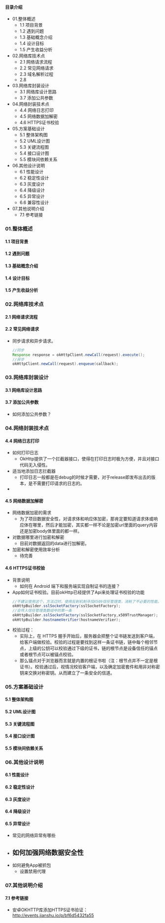#### 目录介绍
- 01.整体概述
    - 1.1 项目背景
    - 1.2 遇到问题
    - 1.3 基础概念介绍
    - 1.4 设计目标
    - 1.5 产生收益分析
- 02.网络库技术点
    - 2.1 网络请求流程
    - 2.2 常见网络请求
    - 2.3 域名解析过程
    - 2.8 
- 03.网络库封装设计
    - 3.1 网络库设计思路
    - 3.7 添加公共参数
- 04.网络封装技术点
    - 4.4 网络日志打印
    - 4.5 网络数据加解密
    - 4.6 HTTPS证书校验
- 05.方案基础设计
    - 5.1 整体架构图
    - 5.2 UML设计图
    - 5.3 关键流程图
    - 5.4 接口设计图
    - 5.5 模块间依赖关系
- 06.其他设计说明
    - 6.1 性能设计
    - 6.2 稳定性设计
    - 6.3 灰度设计
    - 6.4 降级设计
    - 6.5 异常设计
    - 6.6 兼容性设计
- 07.其他说明介绍
    - 7.1 参考链接


### 01.整体概述
#### 1.1 项目背景


#### 1.2 遇到问题


#### 1.3 基础概念介绍


#### 1.4 设计目标


#### 1.5 产生收益分析


### 02.网络库技术点
#### 2.1 网络请求流程


#### 2.2 常见网络请求
- 同步请求和异步请求。
    ``` java
    //同步
    Response response = okHttpClient.newCall(request).execute();
    //异步
    okHttpClient.newCall(request).enqueue(callback);
    ```



### 03.网络库封装设计
#### 3.1 网络库设计思路


#### 3.7 添加公共参数
- 如何添加公共参数？



### 04.网络封装技术点
#### 4.4 网络日志打印
- 如何打印日志
    - OkHttp提供了一个拦截器接口，使得在打印日志时极为方便，并且对接口代码无入侵性。
- 适当地添加日志拦截器
    - 打印日志一般都是在debug的时候才需要，对于release即发布出去的版本，是不需要打印请求的日志的。
- 



#### 4.5 网络数据加解密
- 网络数据加密的需求
    - 为了项目数据安全性，对请求体和响应体加密，那肯定要知道请求体或响应体在哪里，然后才能加密，其实都一样不论是加密url里面的query内容还是加密body体里面的都一样。
- 对数据哪里进行加密和解密
    - 目前对数据返回的data进行加解密。
- 加密和解密使用效率分析
    - 待完善


#### 4.6 HTTPS证书校验
- 背景说明
    - 如何在 Android 端下和服务端实现自制证书的连接？
- App如何证书校验。目前okHttp已经提供了Api来处理证书校验的功能
    ``` java
    //不建议使用这个，方法过时，使用反射机制寻找X509信任管理类，消耗了不必要的性能。
    okHttpBuilder.sslSocketFactory(sslSocketFactory);
    //会传入信任管理类数组中的第一条
    okHttpBuilder.sslSocketFactory(sslSocketFactory,x509TrustManager);
    okHttpBuilder.hostnameVerifier(hostnameVerifier);
    ```
- 校验过程：
    - 实际上，在 HTTPS 握手开始后，服务器会把整个证书链发送到客户端，给客户端做校验。校验的过程是要找到这样一条证书链，链中每个相邻节点，上级的公钥可以校验通过下级的证书，链的根节点是设备信任的锚点或者根节点可以被锚点校验。
    - 那么锚点对于浏览器而言就是内置的根证书啦（注：根节点并不一定是根证书）。校验通过后，视情况校验客户端，以及确定加密套件和用非对称密钥来交换对称密钥。从而建立了一条安全的信道。




### 05.方案基础设计
#### 5.1 整体架构图


#### 5.2 UML设计图


#### 5.3 关键流程图


#### 5.4 接口设计图


#### 5.5 模块间依赖关系


### 06.其他设计说明
#### 6.1 性能设计


#### 6.2 稳定性设计


#### 6.3 灰度设计


#### 6.4 降级设计


#### 6.5 异常设计
- 常见的网络异常有哪些
- 如何加强网络数据安全性
    - 
- 如何避免App被抓包
    - 设置禁用代理




### 07.其他说明介绍
#### 7.1 参考链接
- 安卓OKHTTP库添加HTTPS证书验证：http://events.jianshu.io/p/bf6d5432fa55









